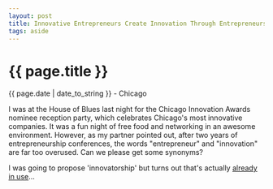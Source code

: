 ```yaml
---
layout: post
title: Innovative Entrepreneurs Create Innovation Through Entrepreneurship
tags: aside
---
```


{{ page.title }}
================

<p class="meta">{{ page.date | date_to_string }} - Chicago</p>

I was at the House of Blues last night for the Chicago Innovation Awards nominee reception party, which celebrates Chicago's most innovative companies. It was a fun night of free food and networking in an awesome environment. However, as my partner pointed out, after two years of entrepreneurship conferences, the words "entrepreneur" and "innovation" are far too overused. Can we please get some synonyms?

I was going to propose 'innovatorship' but turns out that's actually [already in use](http://www.girvan.org/?q=node/227)...
